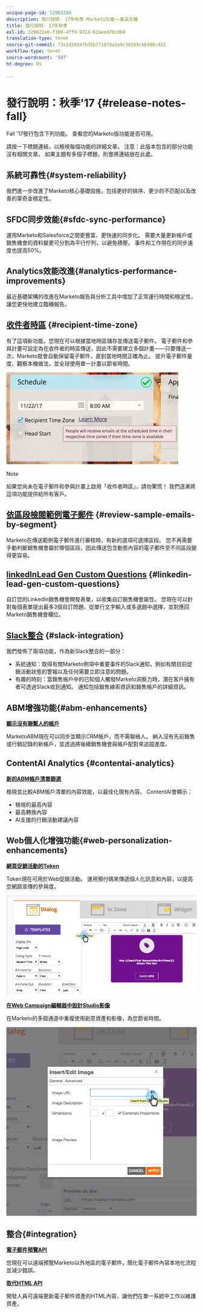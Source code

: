 ```yaml
---
unique-page-id: 12983280
description: 發行說明- 17年秋季-Marketo文檔——產品文檔
title: 發行說明- 17年秋季
exl-id: 329022e6-f388-4ff9-9724-62aeed76c0b9
translation-type: tm+mt
source-git-commit: 72e1d29347bd5b77107da1e9c30169cb6490c432
workflow-type: tm+mt
source-wordcount: '597'
ht-degree: 0%

---
```


# 發行說明：秋季&#39;17 {#release-notes-fall}

Fall &#39;17發行包含下列功能。 查看您的Marketo版功能是否可用。

請按一下標題連結，以檢視每個功能的詳細文章。 注意：此版本包含的部分功能沒有相關文章。 如果主題有多個子標題，則會將連結放在此處。

## 系統可靠性{#system-reliability}

我們進一步改進了Marketo核心基礎設施，包括更好的排序、更少的不匹配以及改善的蒙奇金穩定性。

## SFDC同步效能{#sfdc-sync-performance}

運用Marketo和Salesforce之間更豐富、更快速的同步化。 需要大量更新帳戶或銷售機會的資料變更可分割為平行佇列，以避免積壓。 事件和工作現在的同步速度也提高50%。

## Analytics效能改進{#analytics-performance-improvements}

最近基礎架構的改進在Marketo報告與分析工具中增加了正常運行時間和穩定性，讓您更快地建立臨機報告。

## [收件者時區](/help/marketo/product-docs/email-marketing/email-programs/email-program-actions/scheduling-with-recipient-time-zone/understanding-recipient-time-zone.md) {#recipient-time-zone}

有了這項新功能，您現在可以根據當地時區儲存並傳送電子郵件。 電子郵件和參與計畫可設定為在收件者的時區傳送，因此不需要建立多個計畫——只要傳送一次，Marketo就會自動保留電子郵件，直到當地時間正確為止。 提升電子郵件量度、觀察本機做法，並全球使用單一計畫以節省時間。

![](assets/image2017-11-29-8-3a45-3a47.png)

>[!NOTE]
>
>如果您尚未在電子郵件和參與計畫上啟用「收件者時區」，請勿驚慌！ 我們逐漸將這項功能提供給所有客戶。

## [依區段檢閱範例電子郵件](/help/marketo/product-docs/email-marketing/general/creating-an-email/send-a-sample-email.md) {#review-sample-emails-by-segment}

Marketo在傳送範例電子郵件進行審核時，有新的選項可選擇區段。 您不再需要手動判斷銷售機會屬於哪個區段，因此傳送包含動態內容的電子郵件至不同區段變得更容易。

## [linkedInLead Gen Custom Questions](/help/marketo/product-docs/demand-generation/social/social-functions/set-up-linkedin-lead-gen-forms.md) {#linkedin-lead-gen-custom-questions}

自訂您的LinkedIn銷售機會開發表單，以收集自訂銷售機會屬性。 您現在可以針對每個表單提出最多3個自訂問題、從單行文字輸入或多選題中選擇，並對應回Marketo銷售機會欄位。

## [Slack整合](/help/marketo/product-docs/administration/additional-integrations/add-slack-as-a-launchpoint-service.md) {#slack-integration}

我們發佈了兩項功能，作為新Slack整合的一部分：

* 系統通知：取得有關Marketo例項中重要事件的Slack通知，例如有關目前促銷活動狀態的警報以及任何需要立即注意的問題。
* 有趣的時刻：當銷售帳戶中的已知個人觸發Marketo洞察力時，潛在客戶擁有者可透過Slack收到通知。 通知包括銷售線索資訊和銷售帳戶的詳細資訊。

## ABM增強功能{#abm-enhancements}

**[顯示沒有聯繫人的帳戶](https://docs.marketo.com/x/fKCt)**

MarketoABM現在可以同步並顯示CRM帳戶，而不需聯絡人。 納入沒有先前銷售或行銷記錄的新帳戶，並透過將後續銷售機會與帳戶配對來追蹤進度。

## ContentAI Analytics {#contentai-analytics}

**[新的ABM帳戶清單篩選](https://docs.marketo.com/x/1BPG)**

檢視並比較ABM帳戶清單的內容效能，以最佳化現有內容。 ContentAI會顯示：

* 檢視的最高內容
* 最高轉換內容
* AI支援的行銷活動建議內容

## Web個人化增強功能{#web-personalization-enhancements}

**[網頁促銷活動的Token](/help/marketo/product-docs/web-personalization/working-with-web-campaigns/using-the-web-personalization-rich-text-editor.md)**

Token現在可用於Web促銷活動。 運用預付碼來傳遞個人化訊息和內容，以提高您網路宣傳的參與度。

![](assets/image2017-11-16-11-3a25-3a7.png)

**[在Web Campaign編輯器中設計Studio影像](/help/marketo/product-docs/web-personalization/working-with-web-campaigns/using-the-web-personalization-rich-text-editor.md)**

在Marketo的多個通道中重複使用創意資產和影像，為您節省時間。

![](assets/image2017-11-16-11-3a26-3a10.png)

## 整合{#integration}

**[電子郵件預覽API](https://developers.marketo.com/rest-api/assets/emails/)**

您現在可以遠端預覽Marketo以外地區的電子郵件，簡化電子郵件內容本地化流程並減少錯誤。

**[取代HTML API](https://developers.marketo.com/rest-api/assets/emails/)**

開發人員可遠端更新電子郵件資產的HTML內容，讓他們在單一系統中工作以維護資產。
